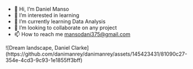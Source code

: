 - 👋 Hi, I’m Daniel Manso
- 👀 I’m interested in learning
- 🌱 I’m currently learning Data Analysis
- 💞️ I’m looking to collaborate on any project
- 📫 How to reach me mansodani375@gmail.com

<!---
danimanrey/danimanrey is a ✨ special ✨ repository because its `README.md` (this file) appears on your GitHub profile.
You can click the Preview link to take a look at your changes.
--->![Dream landscape, Daniel Clarke](https://github.com/danimanrey/danimanrey/assets/145423431/81090c27-354e-4cd3-9c93-1e1855ff3bff)

